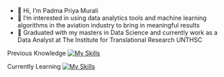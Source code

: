 - 👋 Hi, I’m Padma Priya Murali
- 👀 I’m interested in using data analytics tools and machine learning algorithms in the aviation industry to bring in meaningful results 
- 🌱 Graduated with my masters in Data Science and currently work as a Data Analyst at The Institute for Translational Research UNTHSC

Previous Knowledge
[![My Skills](https://skillicons.dev/icons?i=py,pytorch,sqlite,aws)](https://skillicons.dev)

Currently Learning 
[![My Skills](https://skillicons.dev/icons?i=html,css)](https://skillicons.dev)

<!---
PriyaMurali16/PriyaMurali16 is a ✨ special ✨ repository because its `README.md` (this file) appears on your GitHub profile.
You can click the Preview link to take a look at your changes.
--->

